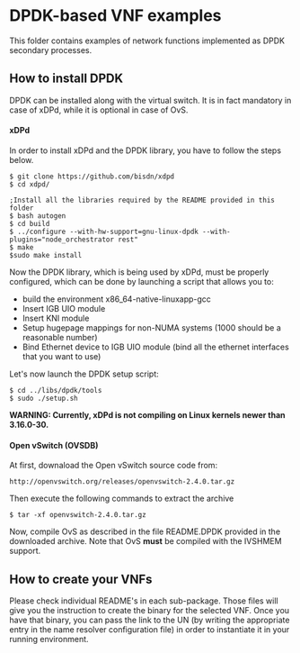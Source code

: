 # DPDK-based VNF examples

This folder contains examples of network functions implemented as DPDK secondary
processes.

## How to install DPDK

DPDK can be installed along with the virtual switch. It is in fact mandatory in case of
xDPd, while it is optional in case of OvS.

#### xDPd

In order to install xDPd and the DPDK library, you have to follow the steps below.

	$ git clone https://github.com/bisdn/xdpd  
	$ cd xdpd/  

	;Install all the libraries required by the README provided in this folder  
	$ bash autogen  
	$ cd build  
	$ ../configure --with-hw-support=gnu-linux-dpdk --with-plugins="node_orchestrator rest"   
	$ make
	$sudo make install

Now the DPDK library, which is being used by xDPd, must be properly
configured, which can be done by launching a script that allows you to:

  * build the environment x86_64-native-linuxapp-gcc
  * Insert IGB UIO module
  * Insert KNI module
  * Setup hugepage mappings for non-NUMA systems (1000 should be a
    reasonable number)
  * Bind Ethernet device to IGB UIO module (bind all the ethernet
    interfaces that you want to use)

Let's now launch the DPDK setup script:

	$ cd ../libs/dpdk/tools  
	$ sudo ./setup.sh  

**WARNING: Currently, xDPd is not compiling on Linux kernels newer than 3.16.0-30.**

#### Open vSwitch (OVSDB)

At first, downaload the Open vSwitch source code from:

    http://openvswitch.org/releases/openvswitch-2.4.0.tar.gz

Then execute the following commands to extract the archive

    $ tar -xf openvswitch-2.4.0.tar.gz
    
Now, compile OvS as described in the file README.DPDK provided in the downloaded archive. Note that
OvS **must** be compiled with the IVSHMEM support.
        
## How to create your VNFs

Please check individual README's in each sub-package.
Those files will give you the instruction to create the binary for the selected VNF.
Once you have that binary, you can pass the link to the UN (by writing the appropriate entry in the name resolver configuration file) in order to instantiate it in your running environment.
